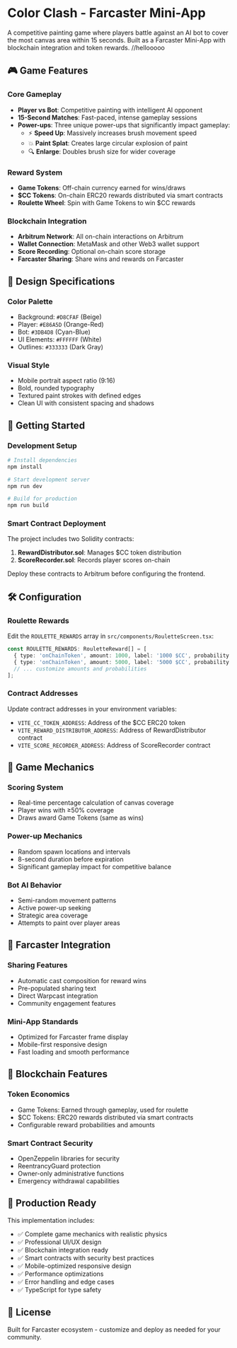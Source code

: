 # Color Clash - Farcaster Mini-App

A competitive painting game where players battle against an AI bot to cover the most canvas area within 15 seconds. Built as a Farcaster Mini-App with blockchain integration and token rewards.
//hellooooo
## 🎮 Game Features

### Core Gameplay
- **Player vs Bot**: Competitive painting with intelligent AI opponent
- **15-Second Matches**: Fast-paced, intense gameplay sessions  
- **Power-ups**: Three unique power-ups that significantly impact gameplay:
  - ⚡ **Speed Up**: Massively increases brush movement speed
  - 💥 **Paint Splat**: Creates large circular explosion of paint
  - 🔍 **Enlarge**: Doubles brush size for wider coverage

### Reward System
- **Game Tokens**: Off-chain currency earned for wins/draws
- **$CC Tokens**: On-chain ERC20 rewards distributed via smart contracts
- **Roulette Wheel**: Spin with Game Tokens to win $CC rewards

### Blockchain Integration
- **Arbitrum Network**: All on-chain interactions on Arbitrum
- **Wallet Connection**: MetaMask and other Web3 wallet support
- **Score Recording**: Optional on-chain score storage
- **Farcaster Sharing**: Share wins and rewards on Farcaster

## 🎨 Design Specifications

### Color Palette
- Background: `#D8CFAF` (Beige)
- Player: `#E86A5D` (Orange-Red)
- Bot: `#3DB4D8` (Cyan-Blue)
- UI Elements: `#FFFFFF` (White)
- Outlines: `#333333` (Dark Gray)

### Visual Style
- Mobile portrait aspect ratio (9:16)
- Bold, rounded typography
- Textured paint strokes with defined edges
- Clean UI with consistent spacing and shadows

## 🚀 Getting Started

### Development Setup

```bash
# Install dependencies
npm install

# Start development server
npm run dev

# Build for production
npm run build
```

### Smart Contract Deployment

The project includes two Solidity contracts:

1. **RewardDistributor.sol**: Manages $CC token distribution
2. **ScoreRecorder.sol**: Records player scores on-chain

Deploy these contracts to Arbitrum before configuring the frontend.

## 🛠 Configuration

### Roulette Rewards
Edit the `ROULETTE_REWARDS` array in `src/components/RouletteScreen.tsx`:

```typescript
const ROULETTE_REWARDS: RouletteReward[] = [
  { type: 'onChainToken', amount: 1000, label: '1000 $CC', probability: 0.3 },
  { type: 'onChainToken', amount: 5000, label: '5000 $CC', probability: 0.2 },
  // ... customize amounts and probabilities
];
```

### Contract Addresses
Update contract addresses in your environment variables:
- `VITE_CC_TOKEN_ADDRESS`: Address of the $CC ERC20 token
- `VITE_REWARD_DISTRIBUTOR_ADDRESS`: Address of RewardDistributor contract
- `VITE_SCORE_RECORDER_ADDRESS`: Address of ScoreRecorder contract

## 🎯 Game Mechanics

### Scoring System
- Real-time percentage calculation of canvas coverage
- Player wins with ≥50% coverage
- Draws award Game Tokens (same as wins)

### Power-up Mechanics
- Random spawn locations and intervals
- 8-second duration before expiration
- Significant gameplay impact for competitive balance

### Bot AI Behavior
- Semi-random movement patterns
- Active power-up seeking
- Strategic area coverage
- Attempts to paint over player areas

## 📱 Farcaster Integration

### Sharing Features
- Automatic cast composition for reward wins
- Pre-populated sharing text
- Direct Warpcast integration
- Community engagement features

### Mini-App Standards
- Optimized for Farcaster frame display
- Mobile-first responsive design
- Fast loading and smooth performance

## 🔗 Blockchain Features

### Token Economics
- Game Tokens: Earned through gameplay, used for roulette
- $CC Tokens: ERC20 rewards distributed via smart contracts
- Configurable reward probabilities and amounts

### Smart Contract Security
- OpenZeppelin libraries for security
- ReentrancyGuard protection
- Owner-only administrative functions
- Emergency withdrawal capabilities

## 🎉 Production Ready

This implementation includes:
- ✅ Complete game mechanics with realistic physics
- ✅ Professional UI/UX design
- ✅ Blockchain integration ready
- ✅ Smart contracts with security best practices  
- ✅ Mobile-optimized responsive design
- ✅ Performance optimizations
- ✅ Error handling and edge cases
- ✅ TypeScript for type safety

## 📄 License

Built for Farcaster ecosystem - customize and deploy as needed for your community.